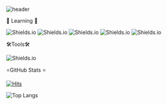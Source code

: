 ![header](https://capsule-render.vercel.app/api?type=slice&color=auto&height=200&section=header&text=WELCOME%20&fontSize=70&desc=SON%20JIHYUN%20GitHub%20Profile%20&fontAlign=75&descAlign=80&descAlignY=75&animation=fadeIn)


📝 Learning 📝

![Shields.io](https://img.shields.io/badge/PHP-777BB4?style=round-square&logo=PHP&logoColor=white)
![Shields.io](https://img.shields.io/badge/JavaScript-F7DF1E?style=round-square&logo=JavaScript&logoColor=white)
![Shields.io](https://img.shields.io/badge/HTML-E34F26?style=round-square&logo=HTML5&logoColor=white)
![Shields.io](https://img.shields.io/badge/CSS-1572B6?style=round-square&logo=CSS3&logoColor=white)
![Shields.io](https://img.shields.io/badge/MariaDB-003545?style=round-square&logo=MariaDB&logoColor=white)


🛠Tools🛠

![Shields.io](https://img.shields.io/badge/Visual%20Studio%20Code-007ACC?style=round-square&logo=VisualStudioCode&logoColor=white)


⭐GitHub Stats ⭐

[![Hits](https://hits.seeyoufarm.com/api/count/incr/badge.svg?url=https%3A%2F%2Fgithub.com%2Fmacadamia94&count_bg=%23555555&title_bg=%23555555&icon=github.svg&icon_color=%23E7E7E7&title=Hits&edge_flat=false)](https://hits.seeyoufarm.com)

![Top Langs](https://github-readme-stats.vercel.app/api/top-langs/?username=macadamia94&layout=compact&theme=dark)
